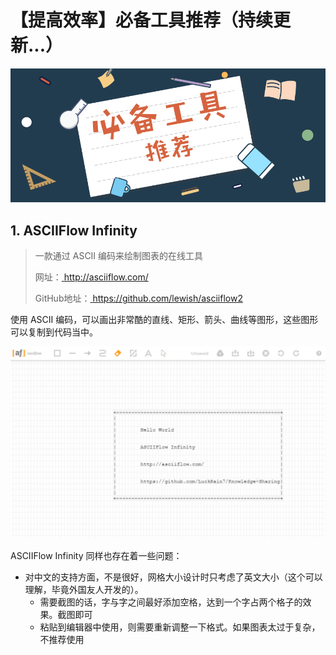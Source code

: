 # 【提高效率】必备工具推荐（持续更新...）

![](./images/tools.png)

## 1.  ASCIIFlow Infinity

>  一款通过 ASCII 编码来绘制图表的在线工具 
>
>  网址：[ http://asciiflow.com/ ]( http://asciiflow.com/ )
>
>  GitHub地址：[ https://github.com/lewish/asciiflow2 ]( https://github.com/lewish/asciiflow2 )

使用 ASCII 编码，可以画出非常酷的直线、矩形、箭头、曲线等图形，这些图形可以复制到代码当中。

![](./images/httpasciiflow.png)

ASCIIFlow Infinity 同样也存在着一些问题：

- 对中文的支持方面，不是很好，网格大小设计时只考虑了英文大小（这个可以理解，毕竟外国友人开发的）。
  + 需要截图的话，字与字之间最好添加空格，达到一个字占两个格子的效果。截图即可
  + 粘贴到编辑器中使用，则需要重新调整一下格式。如果图表太过于复杂，不推荐使用



